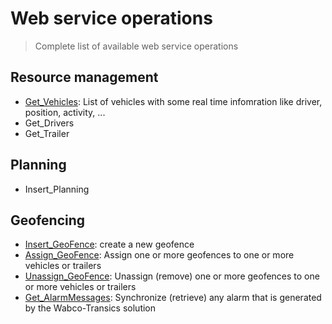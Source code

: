 <!-- docs/op/README.md -->
# Web service operations

> Complete list of available web service operations

## Resource management
- [Get_Vehicles](/TxTangoD/op/Get_Vehicles/): List of vehicles with some real time infomration like driver, position, activity, ...
- Get_Drivers
- Get_Trailer


## Planning
- Insert_Planning

## Geofencing
- [Insert_GeoFence](/TxTangoD/op/Insert_Geofence/): create a new geofence
- [Assign_GeoFence](/TxTangoD/op/Assign_GeoFence/): Assign one or more geofences to one or more vehicles or trailers
- [Unassign_GeoFence](/TxTangoD/op/Unassign_GeoFence/): Unassign (remove) one or more geofences to one or more vehicles or trailers
- [Get_AlarmMessages](/TxTangoD/op/Get_AlarmMessages/): Synchronize (retrieve) any alarm that is generated by the Wabco-Transics solution
  
